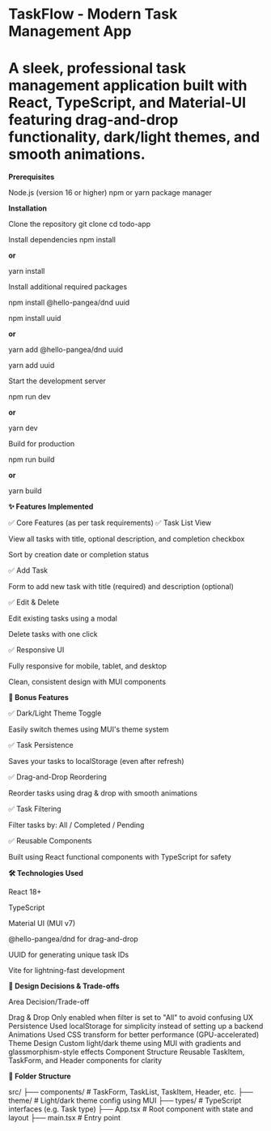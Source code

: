 # **TaskFlow - Modern Task Management App**

# **A sleek, professional task management application built with React, TypeScript, and Material-UI featuring drag-and-drop functionality, dark/light themes, and smooth animations.**


**Prerequisites**

Node.js (version 16 or higher)
npm or yarn package manager

**Installation**

Clone the repository
git clone <repository-url>
cd todo-app

Install dependencies
npm install 

**or**

yarn install

Install additional required packages

npm install @hello-pangea/dnd uuid

npm install uuid

**or**

yarn add @hello-pangea/dnd uuid

yarn add uuid

Start the development server

npm run dev

**or**

yarn dev

Build for production

npm run build

**or**

yarn build


**✨ Features Implemented**

✅ Core Features (as per task requirements)
✅ Task List View

View all tasks with title, optional description, and completion checkbox

Sort by creation date or completion status

✅ Add Task

Form to add new task with title (required) and description (optional)

✅ Edit & Delete

Edit existing tasks using a modal

Delete tasks with one click

✅ Responsive UI

Fully responsive for mobile, tablet, and desktop

Clean, consistent design with MUI components

**🌟 Bonus Features**

✅ Dark/Light Theme Toggle

Easily switch themes using MUI's theme system

✅ Task Persistence

Saves your tasks to localStorage (even after refresh)

✅ Drag-and-Drop Reordering

Reorder tasks using drag & drop with smooth animations

✅ Task Filtering

Filter tasks by: All / Completed / Pending

✅ Reusable Components

Built using React functional components with TypeScript for safety

**🛠 Technologies Used**

React 18+

TypeScript

Material UI (MUI v7)

@hello-pangea/dnd for drag-and-drop

UUID for generating unique task IDs

Vite for lightning-fast development

**🎨 Design Decisions & Trade-offs**

Area	                                Decision/Trade-off

Drag & Drop	               Only enabled when filter is set to "All" to avoid confusing UX
Persistence	               Used localStorage for simplicity instead of setting up a backend
Animations	               Used CSS transform for better performance (GPU-accelerated)
Theme Design	           Custom light/dark theme using MUI with gradients and glassmorphism-style effects
Component Structure	       Reusable TaskItem, TaskForm, and Header components for clarity


**📂 Folder Structure**

src/
├── components/          # TaskForm, TaskList, TaskItem, Header, etc.
├── theme/               # Light/dark theme config using MUI
├── types/               # TypeScript interfaces (e.g. Task type)
├── App.tsx              # Root component with state and layout
├── main.tsx             # Entry point


